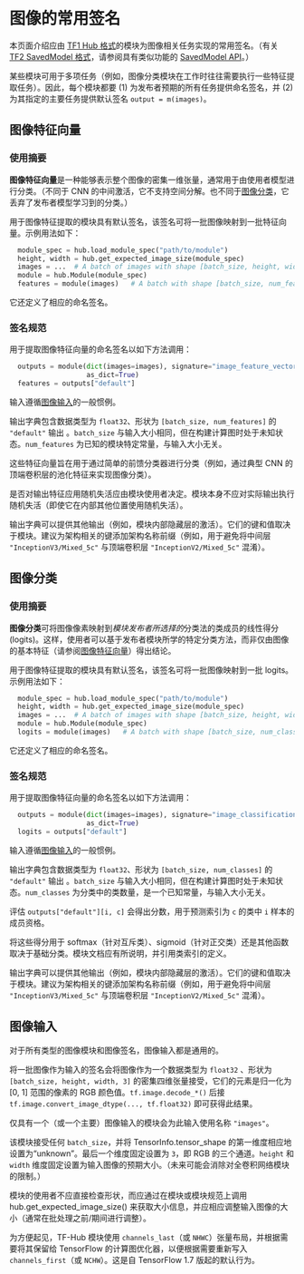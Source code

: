 <!--* freshness: { owner: 'mroff' reviewed: '2021-03-09' } *-->

# 图像的常用签名

本页面介绍应由 [TF1 Hub 格式](../tf1_hub_module.md)的模块为图像相关任务实现的常用签名。（有关 [TF2 SavedModel 格式](../tf2_saved_model.md)，请参阅具有类似功能的 [SavedModel API](../common_saved_model_apis/images.md)。）

某些模块可用于多项任务（例如，图像分类模块在工作时往往需要执行一些特征提取任务）。因此，每个模块都要 (1) 为发布者预期的所有任务提供命名签名，并 (2) 为其指定的主要任务提供默认签名 `output = m(images)`。

<a name="feature-vector"></a>

## 图像特征向量

### 使用摘要

**图像特征向量**是一种能够表示整个图像的密集一维张量，通常用于由使用者模型进行分类。（不同于 CNN 的中间激活，它不支持空间分解。也不同于[图像分类](#classification)，它丢弃了发布者模型学习到的分类。）

用于图像特征提取的模块具有默认签名，该签名可将一批图像映射到一批特征向量。示例用法如下：

```python
  module_spec = hub.load_module_spec("path/to/module")
  height, width = hub.get_expected_image_size(module_spec)
  images = ...  # A batch of images with shape [batch_size, height, width, 3].
  module = hub.Module(module_spec)
  features = module(images)   # A batch with shape [batch_size, num_features].
```

它还定义了相应的命名签名。

### 签名规范

用于提取图像特征向量的命名签名以如下方法调用：

```python
  outputs = module(dict(images=images), signature="image_feature_vector",
                   as_dict=True)
  features = outputs["default"]
```

输入遵循[图像输入](#input)的一般惯例。

输出字典包含数据类型为 `float32`、形状为 `[batch_size, num_features]` 的 `"default"` 输出 。`batch_size` 与输入大小相同，但在构建计算图时处于未知状态。`num_features` 为已知的模块特定常量，与输入大小无关。

这些特征向量旨在用于通过简单的前馈分类器进行分类（例如，通过典型 CNN 的顶端卷积层的池化特征来实现图像分类）。

是否对输出特征应用随机失活应由模块使用者决定。模块本身不应对实际输出执行随机失活（即使它在内部其他位置使用随机失活）。

输出字典可以提供其他输出（例如，模块内部隐藏层的激活）。它们的键和值取决于模块。建议为架构相关的键添加架构名称前缀（例如，用于避免将中间层 `"InceptionV3/Mixed_5c"` 与顶端卷积层 `"InceptionV2/Mixed_5c"` 混淆）。

<a name="classification"></a>

## 图像分类

### 使用摘要

**图像分类**可将图像像素映射到*模块发布者所选择的*分类法的类成员的线性得分 (logits)。这样，使用者可以基于发布者模块所学的特定分类方法，而非仅由图像的基本特征（请参阅[图像特征向量](#feature-vector)）得出结论。

用于图像特征提取的模块具有默认签名，该签名可将一批图像映射到一批 logits。示例用法如下：

```python
  module_spec = hub.load_module_spec("path/to/module")
  height, width = hub.get_expected_image_size(module_spec)
  images = ...  # A batch of images with shape [batch_size, height, width, 3].
  module = hub.Module(module_spec)
  logits = module(images)   # A batch with shape [batch_size, num_classes].
```

它还定义了相应的命名签名。

### 签名规范

用于提取图像特征向量的命名签名以如下方法调用：

```python
  outputs = module(dict(images=images), signature="image_classification",
                   as_dict=True)
  logits = outputs["default"]
```

输入遵循[图像输入](#input)的一般惯例。

输出字典包含数据类型为 `float32`、形状为 `[batch_size, num_classes]` 的 `"default"` 输出 。`batch_size` 与输入大小相同，但在构建计算图时处于未知状态。`num_classes` 为分类中的类数量，是一个已知常量，与输入大小无关。

评估 `outputs["default"][i, c]` 会得出分数，用于预测索引为 `c` 的类中 `i` 样本的成员资格。

将这些得分用于 softmax（针对互斥类）、sigmoid（针对正交类）还是其他函数取决于基础分类。模块文档应有所说明，并引用类索引的定义。

输出字典可以提供其他输出（例如，模块内部隐藏层的激活）。它们的键和值取决于模块。建议为架构相关的键添加架构名称前缀（例如，用于避免将中间层 `"InceptionV3/Mixed_5c"` 与顶端卷积层 `"InceptionV2/Mixed_5c"` 混淆）。

<a name="input"></a>

## 图像输入

对于所有类型的图像模块和图像签名，图像输入都是通用的。

将一批图像作为输入的签名会将图像作为一个数据类型为 `float32` 、形状为 `[batch_size, height, width, 3]` 的密集四维张量接受，它们的元素是归一化为 [0, 1] 范围的像素的 RGB 颜色值。`tf.image.decode_*()` 后接 `tf.image.convert_image_dtype(..., tf.float32)` 即可获得此结果。

仅具有一个（或一个主要）图像输入的模块会为此输入使用名称 `"images"`。

该模块接受任何 `batch_size`，并将 TensorInfo.tensor_shape 的第一维度相应地设置为“unknown”。最后一个维度固定设置为 `3`，即 RGB 的三个通道。`height` 和 `width` 维度固定设置为输入图像的预期大小。（未来可能会消除对全卷积网络模块的限制。）

模块的使用者不应直接检查形状，而应通过在模块或模块规范上调用 hub.get_expected_image_size() 来获取大小信息，并应相应调整输入图像的大小（通常在批处理之前/期间进行调整）。

为方便起见，TF-Hub 模块使用 `channels_last`（或 `NHWC`）张量布局，并根据需要将其保留给 TensorFlow 的计算图优化器，以便根据需要重新写入 `channels_first`（或 `NCHW`）。这是自 TensorFlow 1.7 版起的默认行为。
